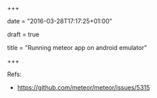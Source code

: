 +++

date = "2016-03-28T17:17:25+01:00"

draft = true

title = "Running meteor app on android emulator"

+++

Refs:
* https://github.com/meteor/meteor/issues/5315
